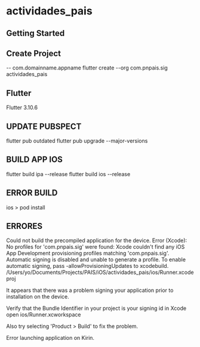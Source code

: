 # actividades_pais


## Getting Started


## Create Project
-- com.domainname.appname
flutter create --org com.pnpais.sig actividades_pais


## Flutter
Flutter 3.10.6

## UPDATE PUBSPECT
flutter pub outdated
flutter pub upgrade --major-versions


## BUILD APP IOS
flutter build ipa --release
flutter build ios --release


## ERROR BUILD
ios > pod install

## ERRORES

Could not build the precompiled application for the device.
Error (Xcode): No profiles for 'com.pnpais.sig' were found: Xcode couldn't find any iOS App Development provisioning profiles matching 'com.pnpais.sig'. Automatic signing is disabled and unable to generate a profile. To enable automatic signing, pass -allowProvisioningUpdates to xcodebuild.
/Users/yo/Documents/Projects/PAIS/iOS/actividades_pais/ios/Runner.xcodeproj


It appears that there was a problem signing your application prior to installation on the device.

Verify that the Bundle Identifier in your project is your signing id in Xcode
  open ios/Runner.xcworkspace

Also try selecting 'Product > Build' to fix the problem.

Error launching application on Kirin.

